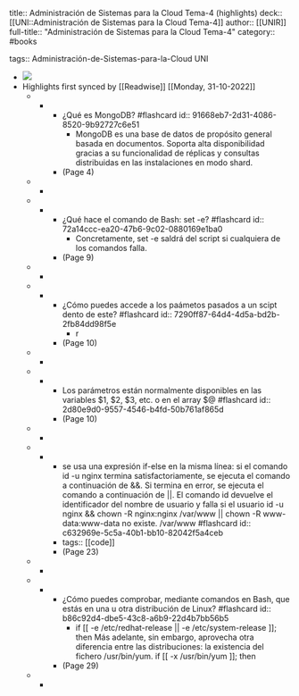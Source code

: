 title:: Administración de Sistemas para la Cloud Tema-4 (highlights)
deck:: [[UNI::Administración de Sistemas para la Cloud Tema-4]]
author:: [[UNIR]]
full-title:: "Administración de Sistemas para la Cloud Tema-4"
category:: #books

tags:: Administración-de-Sistemas-para-la-Cloud UNI

- ![](https://readwise-assets.s3.amazonaws.com/media/uploaded_book_covers/profile_22942/078b3e08-d0f7-4a89-a8d3-db59beea9618.jpg)
- Highlights first synced by [[Readwise]] [[Monday, 31-10-2022]]
	- -
		- ¿Qué es MongoDB? #flashcard
		  id:: 91668eb7-2d31-4086-8520-9b92727c6e51
			- MongoDB es una base de datos de propósito general basada en documentos. Soporta alta disponibilidad gracias a su funcionalidad de réplicas y consultas distribuidas en las  instalaciones  en  modo  shard.
		- (Page 4)
	- -
	- -
		- ¿Qué hace el comando de Bash: set -e? #flashcard
		  id:: 72a14ccc-ea20-47b6-9c02-0880169e1ba0
			- Concretamente, set -e saldrá del script si cualquiera de los comandos falla.
		- (Page 9)
	- -
	- -
		- ¿Cómo puedes accede a los paámetos pasados a un scipt dento de este? #flashcard
		  id:: 7290ff87-64d4-4d5a-bd2b-2fb84dd98f5e
			- r
		- (Page 10)
	- -
	- -
		- Los parámetros están normalmente disponibles en las variables $1, $2, $3, etc. o en el array $@ #flashcard
		  id:: 2d80e9d0-9557-4546-b4fd-50b761af865d
		- (Page 10)
	- -
	- -
		- se usa una expresión if-else en la misma línea: si el comando id -u nginx termina satisfactoriamente, se ejecuta el comando a continuación de &&. Si termina en error, se ejecuta el comando a continuación de ||. El comando id devuelve el identificador del nombre de usuario y falla si el usuario id -u nginx && chown -R nginx:nginx /var/www || chown -R www-data:www-data no existe. /var/www #flashcard
		  id:: c632969e-5c5a-40b1-bb10-82042f5a4ceb
		- tags:: [[code]]
		- (Page 23)
	- -
	- -
		- ¿Cómo puedes comprobar, mediante comandos en Bash, que estás en una u otra distribución de Linux? #flashcard
		  id:: b86c92d4-dbe5-43c8-a6b9-22d4b7bb56b5
			- if [[ -e /etc/redhat-release || -e /etc/system-release ]]; then Más  adelante,  sin  embargo,  aprovecha  otra  diferencia  entre  las  distribuciones:  la existencia del fichero /usr/bin/yum. if [[ -x /usr/bin/yum ]]; then
		- (Page 29)
	- -